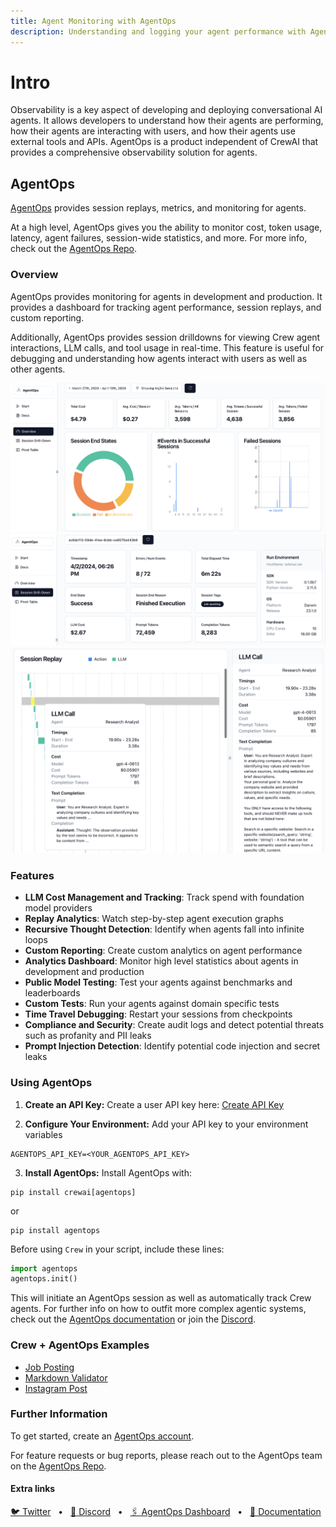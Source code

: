 ```yaml
---
title: Agent Monitoring with AgentOps
description: Understanding and logging your agent performance with AgentOps.
---
```


# Intro
Observability is a key aspect of developing and deploying conversational AI agents. It allows developers to understand how their agents are performing, how their agents are interacting with users, and how their agents use external tools and APIs. AgentOps is a product independent of CrewAI that provides a comprehensive observability solution for agents. 


## AgentOps

[AgentOps](https://agentops.ai/?=crew) provides session replays, metrics, and monitoring for agents.

At a high level, AgentOps gives you the ability to monitor cost, token usage, latency, agent failures, session-wide statistics, and more. For more info, check out the [AgentOps Repo](https://github.com/AgentOps-AI/agentops).

### Overview
AgentOps provides monitoring for agents in development and production. It provides a dashboard for tracking agent performance, session replays, and custom reporting.

Additionally, AgentOps provides session drilldowns for viewing Crew agent interactions, LLM calls, and tool usage in real-time. This feature is useful for debugging and understanding how agents interact with users as well as other agents.

![Overview of a select series of agent session runs](..%2Fassets%2Fagentops-overview.png)
![Overview of session drilldowns for examining agent runs](..%2Fassets%2Fagentops-session.png)
![Viewing a step-by-step agent replay execution graph](..%2Fassets%2Fagentops-replay.png)

### Features
- **LLM Cost Management and Tracking**: Track spend with foundation model providers
- **Replay Analytics**: Watch step-by-step agent execution graphs
- **Recursive Thought Detection**: Identify when agents fall into infinite loops
- **Custom Reporting**: Create custom analytics on agent performance
- **Analytics Dashboard**: Monitor high level statistics about agents in development and production
- **Public Model Testing**: Test your agents against benchmarks and leaderboards
- **Custom Tests**: Run your agents against domain specific tests
- **Time Travel Debugging**: Restart your sessions from checkpoints
- **Compliance and Security**: Create audit logs and detect potential threats such as profanity and PII leaks
- **Prompt Injection Detection**: Identify potential code injection and secret leaks

### Using AgentOps

1. **Create an API Key:**
Create a user API key here: [Create API Key](app.agentops.ai/account)

2. **Configure Your Environment:**
Add your API key to your environment variables

```
AGENTOPS_API_KEY=<YOUR_AGENTOPS_API_KEY>
```

3. **Install AgentOps:**
Install AgentOps with:
```
pip install crewai[agentops]
```
or
```
pip install agentops
```

Before using `Crew` in your script, include these lines:

```python
import agentops
agentops.init()
```

This will initiate an AgentOps session as well as automatically track Crew agents. For further info on how to outfit more complex agentic systems, check out the [AgentOps documentation](https://docs.agentops.ai) or join the [Discord](https://discord.gg/j4f3KbeH).

### Crew + AgentOps Examples
- [Job Posting](https://github.com/joaomdmoura/crewAI-examples/tree/main/job-posting)
- [Markdown Validator](https://github.com/joaomdmoura/crewAI-examples/tree/main/markdown_validator)
- [Instagram Post](https://github.com/joaomdmoura/crewAI-examples/tree/main/instagram_post)


### Further Information

To get started, create an [AgentOps account](https://agentops.ai/?=crew).

For feature requests or bug reports, please reach out to the AgentOps team on the [AgentOps Repo](https://github.com/AgentOps-AI/agentops).

#### Extra links

<a href="https://twitter.com/agentopsai/">🐦 Twitter</a>
<span>&nbsp;&nbsp;•&nbsp;&nbsp;</span>
<a href="https://discord.gg/JHPt4C7r">📢 Discord</a>
<span>&nbsp;&nbsp;•&nbsp;&nbsp;</span>
<a href="https://app.agentops.ai/?=crew">🖇️ AgentOps Dashboard</a>
<span>&nbsp;&nbsp;•&nbsp;&nbsp;</span>
<a href="https://docs.agentops.ai/introduction">📙 Documentation</a>